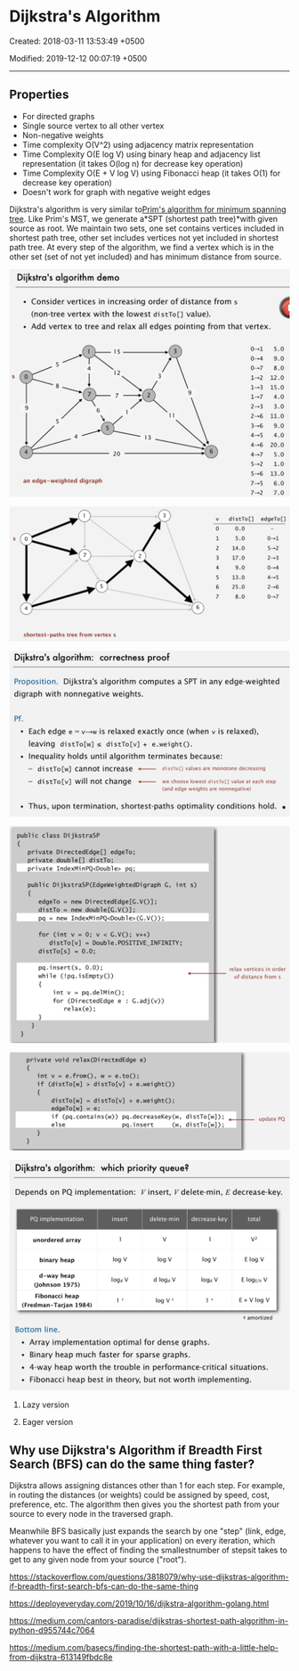 # Dijkstra's Algorithm

Created: 2018-03-11 13:53:49 +0500

Modified: 2019-12-12 00:07:19 +0500

---

## Properties
-   For directed graphs
-   Single source vertex to all other vertex
-   Non-negative weights
-   Time complexity O(V^2) using adjacency matrix representation
-   Time Complexity O(E log V) using binary heap and adjacency list representation (it takes O(log n) for decrease key operation)
-   Time Complexity O(E + V log V) using Fibonacci heap (it takes O(1) for decrease key operation)
-   Doesn't work for graph with negative weight edges

Dijkstra's algorithm is very similar to[Prim's algorithm for minimum spanning tree](https://www.geeksforgeeks.org/archives/27455). Like Prim's MST, we generate a*SPT (shortest path tree)*with given source as root. We maintain two sets, one set contains vertices included in shortest path tree, other set includes vertices not yet included in shortest path tree. At every step of the algorithm, we find a vertex which is in the other set (set of not yet included) and has minimum distance from source.



![image](media/Dijkstra's-Algorithm-image1.png)

![](media/Dijkstra's-Algorithm-image2.png)

![image](media/Dijkstra's-Algorithm-image3.png)

![image](media/Dijkstra's-Algorithm-image4.png)

![image](media/Dijkstra's-Algorithm-image5.png)

![image](media/Dijkstra's-Algorithm-image6.png)

1.  Lazy version

2.  Eager version

## Why use Dijkstra's Algorithm if Breadth First Search (BFS) can do the same thing faster?

Dijkstra allows assigning distances other than 1 for each step. For example, in routing the distances (or weights) could be assigned by speed, cost, preference, etc. The algorithm then gives you the shortest path from your source to every node in the traversed graph.

Meanwhile BFS basically just expands the search by one "step" (link, edge, whatever you want to call it in your application) on every iteration, which happens to have the effect of finding the smallestnumber of stepsit takes to get to any given node from your source ("root").

<https://stackoverflow.com/questions/3818079/why-use-dijkstras-algorithm-if-breadth-first-search-bfs-can-do-the-same-thing>

<https://deployeveryday.com/2019/10/16/dijkstra-algorithm-golang.html>

<https://medium.com/cantors-paradise/dijkstras-shortest-path-algorithm-in-python-d955744c7064>

<https://medium.com/basecs/finding-the-shortest-path-with-a-little-help-from-dijkstra-613149fbdc8e>




